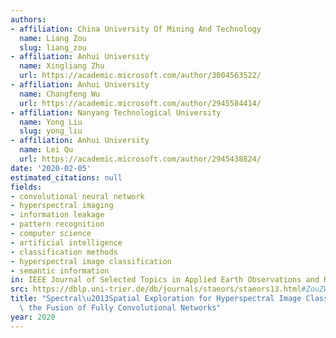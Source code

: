 ```yaml
---
authors:
- affiliation: China University Of Mining And Technology
  name: Liang Zou
  slug: liang_zou
- affiliation: Anhui University
  name: Xingliang Zhu
  url: https://academic.microsoft.com/author/3004563522/
- affiliation: Anhui University
  name: Changfeng Wu
  url: https://academic.microsoft.com/author/2945584414/
- affiliation: Nanyang Technological University
  name: Yong Liu
  slug: yong_liu
- affiliation: Anhui University
  name: Lei Qu
  url: https://academic.microsoft.com/author/2945438824/
date: '2020-02-05'
estimated_citations: null
fields:
- convolutional neural network
- hyperspectral imaging
- information leakage
- pattern recognition
- computer science
- artificial intelligence
- classification methods
- hyperspectral image classification
- semantic information
in: IEEE Journal of Selected Topics in Applied Earth Observations and Remote Sensing
src: https://dblp.uni-trier.de/db/journals/staeors/staeors13.html#ZouZWLQ20
title: "Spectral\u2013Spatial Exploration for Hyperspectral Image Classification via\
  \ the Fusion of Fully Convolutional Networks"
year: 2020
---
```

